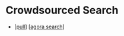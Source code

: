 # Crowdsourced Search

- [[pull]] [[agora search]]


[//begin]: # "Autogenerated link references for markdown compatibility"
[pull]: pull "Pull"
[agora search]: agora-search "Agora Search"
[//end]: # "Autogenerated link references"